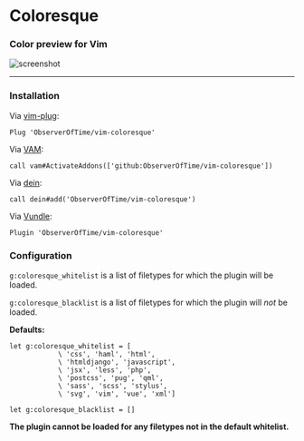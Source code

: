 # Coloresque

### **Color preview for Vim**

![screenshot](https://images2.imgbox.com/b4/50/zth6XK0b_o.png)

***

### Installation

Via [vim-plug](https://github.com/junegunn/vim-plug):

```vim
Plug 'ObserverOfTime/vim-coloresque'
```

Via [VAM](https://github.com/MarcWeber/vim-addon-manager):

```vim
call vam#ActivateAddons(['github:ObserverOfTime/vim-coloresque'])
```

Via [dein](https://github.com/Shougo/dein.vim):

```vim
call dein#add('ObserverOfTime/vim-coloresque')
```

Via [Vundle](https://github.com/VundleVim/Vundle.vim):

```vim
Plugin 'ObserverOfTime/vim-coloresque'
```

### Configuration

`g:coloresque_whitelist` is a list of filetypes for which the plugin will be loaded.

`g:coloresque_blacklist` is a list of filetypes for which the plugin will *not* be loaded.

**Defaults:**

```vim
let g:coloresque_whitelist = [
            \ 'css', 'haml', 'html',
            \ 'htmldjango', 'javascript',
            \ 'jsx', 'less', 'php', 
            \ 'postcss', 'pug', 'qml',
            \ 'sass', 'scss', 'stylus',
            \ 'svg', 'vim', 'vue', 'xml']
```

```vim
let g:coloresque_blacklist = []
```

**The plugin cannot be loaded for any filetypes not in the default whitelist.**

